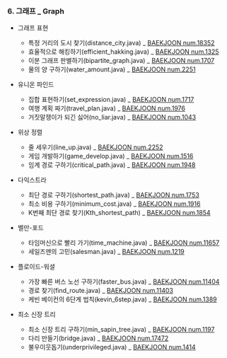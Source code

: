 ### 6. 그래프 _ Graph
+ 그래프 표현
    + 특정 거리의 도시 찾기(distance_city.java) _ [BAEKJOON num.18352](https://www.acmicpc.net/problem/18352)
    + 효율적으로 해킹하기(efficient_hakking.java) _ [BAEKJOON num.1325](https://www.acmicpc.net/problem/1325)
    + 이분 그래프 판별하기(bipartite_graph.java) _ [BAEKJOON num.1707](https://www.acmicpc.net/problem/1707)
    + 물의 양 구하기(water_amount.java) _ [BAEKJOON num.2251](https://www.acmicpc.net/problem/2251)

+ 유니온 파인드
    + 집합 표현하기(set_expression.java) _ [BAEKJOON num.1717](https://www.acmicpc.net/problem/1717)
    + 여행 계획 짜기(travel_plan.java) _ [BAEKJOON num.1976](https://www.acmicpc.net/problem/1976)
    + 거짓말쟁이가 되긴 싫어(no_liar.java) _ [BAEKJOON num.1043](https://www.acmicpc.net/problem/1043)

+ 위상 정렬
    + 줄 세우기(line_up.java) _ [BAEKJOON num.2252](https://www.acmicpc.net/problem/2252)
    + 게임 개발하기(game_develop.java) _ [BAEKJOON num.1516](https://www.acmicpc.net/problem/1516)
    + 임계 경로 구하기(critical_path.java) _ [BAEKJOON num.1948](https://www.acmicpc.net/problem/1948)

+ 다익스트라
    + 최단 경로 구하기(shortest_path.java) _ [BAEKJOON num.1753](https://www.acmicpc.net/problem/1753)
    + 최소 비용 구하기(minimum_cost.java) _ [BAEKJOON num.1916](https://www.acmicpc.net/problem/1916)
    + K번째 최단 경로 찾기(Kth_shortest_path) _ [BAEKJOON num.1854](https://www.acmicpc.net/problem/1854)

+ 벨만-포드
    + 타임머신으로 빨리 가기(time_machine.java) _ [BAEKJOON num.11657](https://www.acmicpc.net/problem/11657)
    + 세일즈맨의 고민(salesman.java) _ [BAEKJOON num.1219](https://www.acmicpc.net/problem/1219)

+ 플로이드-워셜
    + 가장 빠른 버스 노선 구하기(faster_bus.java) _ [BAEKJOON num.11404](https://www.acmicpc.net/problem/11404)
    + 경로 찾기(find_route.java) _ [BAEKJOON num.11403](https://www.acmicpc.net/problem/11403)
    + 케빈 베이컨의 6단계 법칙(kevin_6step.java) _ [BAEKJOON num.1389](https://www.acmicpc.net/problem/1389)

+ 최소 신장 트리
    + 최소 신장 트리 구하기(min_sapin_tree.java) _ [BAEKJOON num.1197](https://www.acmicpc.net/problem/1197)
    + 다리 만들기(bridge.java) _ [BAEKJOON num.17472](https://www.acmicpc.net/problem/17472)
    + 불우이웃돕기(underprivileged.java) _ [BAEKJOON num.1414](https://www.acmicpc.net/problem/1414)
